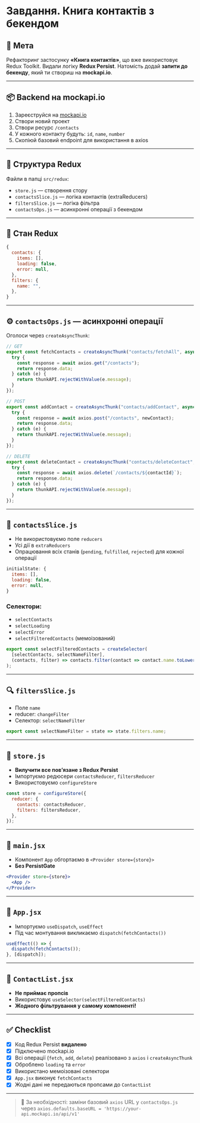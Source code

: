 # Завдання. Книга контактів з бекендом

## 🎯 Мета

Рефакторинг застосунку **«Книга контактів»**, що вже використовує Redux Toolkit. Видали логіку **Redux Persist**. Натомість додай **запити до бекенду**, який ти створиш на **mockapi.io**.

---

## 📦 Backend на mockapi.io

1. Зареєструйся на [mockapi.io](https://mockapi.io)
2. Створи новий проект
3. Створи ресурс `/contacts`
4. У кожного контакту будуть: `id`, `name`, `number`
5. Скопіюй базовий endpoint для використання в axios

---

## 📁 Структура Redux

Файли в папці `src/redux`:

- `store.js` — створення стору
- `contactsSlice.js` — логіка контактів (extraReducers)
- `filtersSlice.js` — логіка фільтра
- `contactsOps.js` — асинхронні операції з бекендом

---

## 🧱 Стан Redux

```js
{
  contacts: {
    items: [],
    loading: false,
    error: null,
  },
  filters: {
    name: "",
  },
}
```

---

## ⚙️ `contactsOps.js` — асинхронні операції

Оголоси через `createAsyncThunk`:

```js
// GET
export const fetchContacts = createAsyncThunk("contacts/fetchAll", async (_, thunkAPI) => {
  try {
    const response = await axios.get("/contacts");
    return response.data;
  } catch (e) {
    return thunkAPI.rejectWithValue(e.message);
  }
});

// POST
export const addContact = createAsyncThunk("contacts/addContact", async (newContact, thunkAPI) => {
  try {
    const response = await axios.post("/contacts", newContact);
    return response.data;
  } catch (e) {
    return thunkAPI.rejectWithValue(e.message);
  }
});

// DELETE
export const deleteContact = createAsyncThunk("contacts/deleteContact", async (contactId, thunkAPI) => {
  try {
    const response = await axios.delete(`/contacts/${contactId}`);
    return response.data;
  } catch (e) {
    return thunkAPI.rejectWithValue(e.message);
  }
});
```

---

## 🧠 `contactsSlice.js`

- Не використовуємо поле `reducers`
- Усі дії в `extraReducers`
- Опрацювання всіх станів (`pending`, `fulfilled`, `rejected`) для кожної операції

```js
initialState: {
  items: [],
  loading: false,
  error: null,
}
```

### Селектори:

- `selectContacts`
- `selectLoading`
- `selectError`
- `selectFilteredContacts` (мемоізований)

```js
export const selectFilteredContacts = createSelector(
  [selectContacts, selectNameFilter],
  (contacts, filter) => contacts.filter(contact => contact.name.toLowerCase().includes(filter.toLowerCase()))
);
```

---

## 🔍 `filtersSlice.js`

- Поле `name`
- reducer: `changeFilter`
- Селектор: `selectNameFilter`

```js
export const selectNameFilter = state => state.filters.name;
```

---

## 🧩 `store.js`

- **Вилучити все пов’язане з Redux Persist**
- Імпортуємо редюсери `contactsReducer`, `filtersReducer`
- Використовуємо `configureStore`

```js
const store = configureStore({
  reducer: {
    contacts: contactsReducer,
    filters: filtersReducer,
  },
});
```

---

## 🧪 `main.jsx`

- Компонент `App` обгортаємо в `<Provider store={store}>`
- **Без PersistGate**

```jsx
<Provider store={store}>
  <App />
</Provider>
```

---

## 🧩 `App.jsx`

- Імпортуємо `useDispatch`, `useEffect`
- Під час монтування викликаємо `dispatch(fetchContacts())`

```js
useEffect(() => {
  dispatch(fetchContacts());
}, [dispatch]);
```

---

## 📃 `ContactList.jsx`

- **Не приймає пропсів**
- Використовує `useSelector(selectFilteredContacts)`
- **Жодного фільтрування у самому компоненті!**

---

## ✅ Checklist

- [x] Код Redux Persist **видалено**
- [x] Підключено mockapi.io
- [x] Всі операції (`fetch`, `add`, `delete`) реалізовано з `axios` і `createAsyncThunk`
- [x] Оброблено `loading` та `error`
- [x] Використано мемоізовані селектори
- [x] `App.jsx` виконує `fetchContacts`
- [x] Жодні дані не передаються пропсами до `ContactList`

--- 

> 📌 За необхідності: заміни базовий `axios` URL у `contactsOps.js` через `axios.defaults.baseURL = 'https://your-api.mockapi.io/api/v1'`
